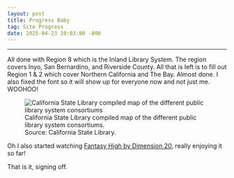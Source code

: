 ```yaml
---
layout: post
title: Progress Baby
tag: Site Progress
date: 2025-04-23 19:03:00 -800
---
```

---
All done with Region 8 which is the Inland Library System. The region covers Inyo, San Bernardino, and Riverside County. All that is left is to fill out Region 1 & 2 which cover 
Northern California and The Bay. Almost done. I also fixed the font so it will show up for everyone now and not just me. WOOHOO!

<figure>
  <img src="/Library-Website/images/2015-03-16-CLA-Library-Systems-Map.jpeg" alt="California State Library compiled map of the different public library system consortiums">
  <figcaption>California State Library compiled map of the different public library system consortiums.<br>Source: California State Library.</figcaption>
</figure>

Oh I also started watching <a href="https://youtube.com/playlist?list=PLhOoxQxz2yFOcJoLoPRyYzjqCbddeOjP4&si=3ZaKY_3Fm_v1PmNO">Fantasy High by Dimension 20</a>, really enjoying it so far!

That is it, signing off.
